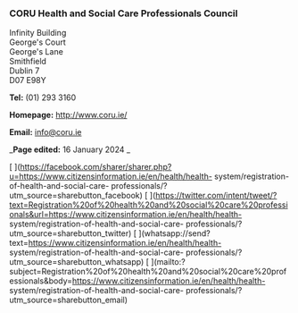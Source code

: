 ###  CORU Health and Social Care Professionals Council

Infinity Building  
George's Court  
George's Lane  
Smithfield  
Dublin 7  
D07 E98Y

**Tel:** (01) 293 3160

**Homepage:** [ http://www.coru.ie/ ](http://www.coru.ie/)

**Email:** [ info@coru.ie ](mailto:info@coru.ie)

_**Page edited:** 16 January 2024 _

[
](https://facebook.com/sharer/sharer.php?u=https://www.citizensinformation.ie/en/health/health-
system/registration-of-health-and-social-care-
professionals/?utm_source=sharebutton_facebook) [
](https://twitter.com/intent/tweet/?text=Registration%20of%20health%20and%20social%20care%20professionals&url=https://www.citizensinformation.ie/en/health/health-
system/registration-of-health-and-social-care-
professionals/?utm_source=sharebutton_twitter) [
](whatsapp://send?text=https://www.citizensinformation.ie/en/health/health-
system/registration-of-health-and-social-care-
professionals/?utm_source=sharebutton_whatsapp) [
](mailto:?subject=Registration%20of%20health%20and%20social%20care%20professionals&body=https://www.citizensinformation.ie/en/health/health-
system/registration-of-health-and-social-care-
professionals/?utm_source=sharebutton_email) [ ](javascript:void\(0\))
